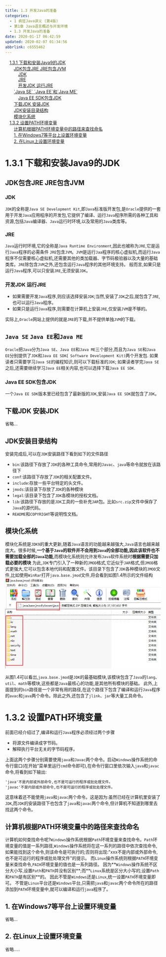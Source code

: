 ```yaml
---
title: 1.3 开发Java的准备
categories: 
  - 1 疯狂Java讲义 (第4版)
  - 第1章 Java语言概述与开发环境
  - 1.3 开发Java的准备
date: 2020-01-17 06:42:59
updated: 2020-02-07 01:34:56
abbrlink: c6555462
---
```

<div id='my_toc'><a href="/JavaReadingNotes/c6555462/#1-3-1-下载和安装Java9的JDK" class="header_1">1.3.1 下载和安装Java9的JDK</a>&nbsp;<br><a href="/JavaReadingNotes/c6555462/#JDK包含JRE-JRE包含JVM" class="header_2">JDK包含JRE JRE包含JVM</a>&nbsp;<br><a href="/JavaReadingNotes/c6555462/#JDK" class="header_3">JDK</a>&nbsp;<br><a href="/JavaReadingNotes/c6555462/#JRE" class="header_3">JRE</a>&nbsp;<br><a href="/JavaReadingNotes/c6555462/#开发JDK-运行JRE" class="header_3">开发JDK 运行JRE</a>&nbsp;<br><a href="/JavaReadingNotes/c6555462/#-Java-SE-Java-EE-和-Java-ME" class="header_2">`Java SE` `Java EE`和`Java ME`</a>&nbsp;<br><a href="/JavaReadingNotes/c6555462/#Java-EE-SDK包含JDK" class="header_3">Java EE SDK包含JDK</a>&nbsp;<br><a href="/JavaReadingNotes/c6555462/#下载JDK-安装JDK" class="header_2">下载JDK 安装JDK</a>&nbsp;<br><a href="/JavaReadingNotes/c6555462/#JDK安装目录结构" class="header_2">JDK安装目录结构</a>&nbsp;<br><a href="/JavaReadingNotes/c6555462/#模块化系统" class="header_2">模块化系统</a>&nbsp;<br><a href="/JavaReadingNotes/c6555462/#1-3-2-设置PATH环境变量" class="header_1">1.3.2 设置PATH环境变量</a>&nbsp;<br><a href="/JavaReadingNotes/c6555462/#计算机根据PATH环境变量中的路径来查找命名" class="header_2">计算机根据PATH环境变量中的路径来查找命名</a>&nbsp;<br><a href="/JavaReadingNotes/c6555462/#1-在Windows7等平台上设置环境变量" class="header_2">1. 在Windows7等平台上设置环境变量</a>&nbsp;<br><a href="/JavaReadingNotes/c6555462/#2-在Linux上设置环境变量" class="header_2">2. 在Linux上设置环境变量</a>&nbsp;<br></div>
<style>.header_1{margin-left: 1em;}.header_2{margin-left: 2em;}.header_3{margin-left: 3em;}.header_4{margin-left: 4em;}.header_5{margin-left: 5em;}.header_6{margin-left: 6em;}</style>
<!--more-->
<script>if (navigator.platform.search('arm')==-1){document.getElementById('my_toc').style.display = 'none';}var e,p = document.getElementsByTagName('p');while (p.length>0) {e = p[0];e.parentElement.removeChild(e);}</script>

<!--end-->
# 1.3.1 下载和安装Java9的JDK
## JDK包含JRE JRE包含JVM
### JDK
`JDK`的全称是`Java SE Development Kit`,即`Java`标准版开发包,是`Oracle`提供的一套用于开发`Java`应用程序的开发包,它提供了编译、运行`Java`程序所需的各种工具和资源,包括`Java`编译器、`Java`运行时环境,以及常用的`Java`类库等。
### JRE
`Java`运行时环境,它的全称是`Java Runtime Environment`,因此也被称为`JRE`,它是运行`Java`程序的必需条件
`JRE`包含`JVM`。`JVM`是运行`Jaa`程序的核心虚拟机,而运行`Java`程序不仅需要核心虚拟机,还需要其他的类加载器、字节码极验器以及大量的基础类库。`JRE`除包含`JVM`之外,还包含运行`Java`程序的其他环境支持。
般而言,如果只是运行`Java`程序,可以只安装`JRE`,无须安装`JDK`。
### 开发JDK 运行JRE
- 如果需要开发`Java`程序,则应该选择安装`JDK`;当然,安装了`JDK`之后,就包含了`JRE`,也可以运行`Java`程序。
- 如果只是运行`Java`程序,则需要在计算机上安装`JRE`,仅安装`JVM`是不够的。

实际上,`Oracle`网站上提供的就是`JRE`的下载,并不提供单独`JVM`的下载。
## `Java SE` `Java EE`和`Java ME`
`Oracle`把`Java`分为`Java SE`、`Java EE`和`Java ME`三个部分,而且为`Java SE`和`Java EE`分别提供了`JDK`和`Java EE SDK`(` Software Development Kit)`两个开发包.
如果读者只需要学习`Java SE`的编程知识,则可以下载标准的`JDK`;
如果读者学完`Java SE`之后,还需要继续学习`Java EE`相关内容,也可以选择下载`Java EE SDK`.

### Java EE SDK包含JDK
一个`Java EE SDK`版本里已经包含了最新版的`JDK`,安装`Java EE SDK`就包含了`JDK`。
## 下载JDK 安装JDK
省略...

## JDK安装目录结构
安装完成后,可以在`JDK`安装路径下看到如下的文件路径
- `bin`:该路径下存放了`JDK`的各种工具命令,常用的`Javac`、`java`等命令就放在该路径下
- `conf`:该路径下存放了`JDK`的相关配置文件。
- `include`:存放一些平台特定的头文件。
- `jmods`:该目录下存放了`JDK`的各种模块
- `legal`:该目录下包含了`JDK`各模块的授权文档。
- `lib`:该路径下存放的是`JDK`工具的一些补充`JAR`包。比如`src.zip`文件中保存了`Java`的源代码。
- `README`和`COPYRIGHT`等说明性文档。

## 模块化系统
模块化系统是`JDK9`的重大更新,随着`Java`语言的功能越来越强大,`Java`语言也越来越庞大。很多时候,**一个基于`Java`的软件并不会用到`Java`的全部功能,因此该软件也不需要加载全部的`Java`功能**,而模块化系统则允许发布`Java`软件系统时**根据需要只加载必要的模块**
为此,`JDK`专门引入了一种新的`JMOD`格式,它近似于`JAR`格式,但`JMOD`格式更强大,它可以包含本地代码和配置文件。该目录下包含了`JDK`各种模块的`JMOD`文件,比如使用`WinRar`打开`java.base.jmod`文件,将会看到如图1.4所示的文件结构
![这里有一张图片](https://raw.githubusercontent.com/lanlan2017/images/master/CrazyJavaHandout4/Chapter1/1.3.1/1.png)

从图1.4可以看岀,`java.base.jmod`是`JDK`的最基础模块,该模块包含了`Java`的`lang`、`util`、`math`等模块,这些都是`Java`最核心的功能,是其他所有模块的基础。
此外,上面提到的`bin`路径是一个非常有用的路径,在这个路径下包含了编译和运行`Java`程序的`avac`和`java`两个命令。除此之外,还包含了`jlink`、`jar`等大量工具命令。
# 1.3.2 设置PATH环境变量
前面已经介绍过了,编译和运行`Java`程序必须经过两个步骤
- 将源文件编译成字节码。
- 解释执行平台无关的字节码程序。

上面这两个步骤分别需要使用`java`和`Javac`两个命令。启动`Windows`操作系统的命令行窗口(在开始”菜单里运行`cmd`命令即可),在命令行窗口里依次输入`java`和`javac`命令,将看到如下输出:
```cmd
'java'不是内部或外部命令,也不是可运行的程序或批处理文件。
'javac'不是内部或外部命令,也不是可运行的程序或批处理文件。
```
这意味着还不能使用`java`和`javac`两个命令。这是因为:虽然已经在计算机里安装了`JDK`,而`JDK`的安装路径下也包含了`java`和`javac`两个命令,但计算机不知道到哪里去找这两个命令。
## 计算机根据PATH环境变量中的路径来查找命名
计算机如何查找命令呢?`Windows`操作系统根据`Path`环境变量来查找命令。`Path`环境变量的值是一系列路径,`Windows`操作系统将在这一系列的路径中依次查找命令,如果能找到这个命令,则该命令是可执行的;否则将出现:"xxx不是内部或外部命令,也不是可运行的程序或批处理文件"的提示。
而`Linux`操作系统则根据`PATH`环境变量米查找命令,`PAIH`环境变量的值也是一系列路径。
因为**`Windows`操作系统不区分大小写,设置`Path`和`PATH`并没有区别**;而**`Linux`系统是区分大小写的,设置`Path`和`PATH`是有区别**的。
因此不管是`Windows`还是`Linux`,统一设置`PATH`环境变量即可。
不管是`Linux`平台还是`Windows`平台,只需把`java`和`javac`两个命令所在的路径添加到`PATH`环境变量中,就可以编译和运行`java`程序了。
## 1. 在Windows7等平台上设置环境变量
省略...

## 2. 在Linux上设置环境变量
省略.....
<!-- CrazyJavaHandout4/Chapter1/1.3.1/ -->
